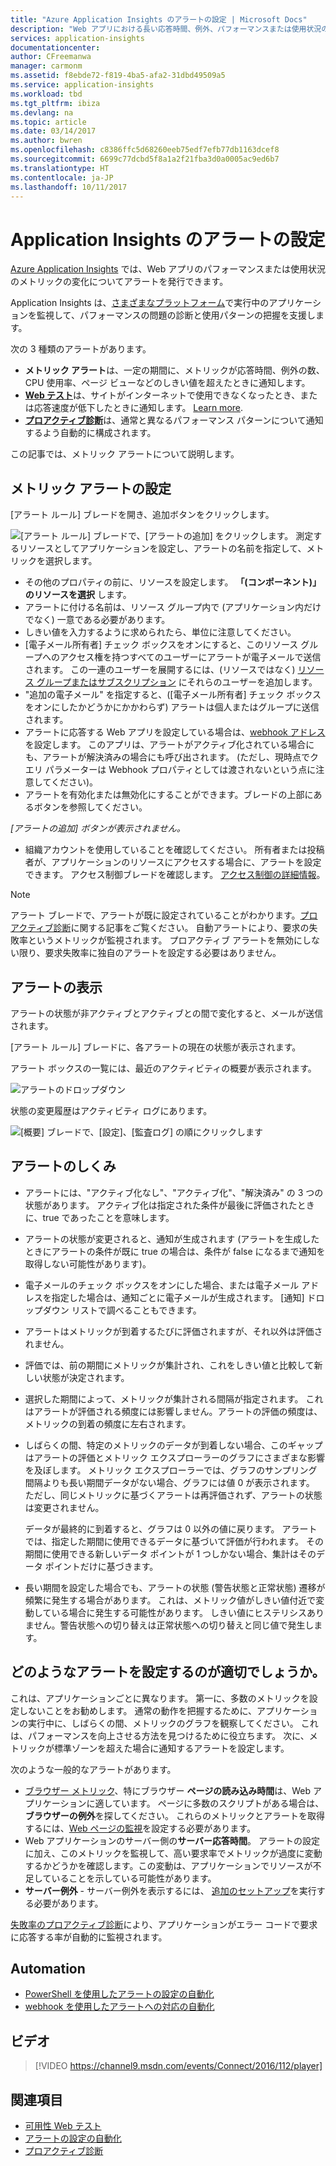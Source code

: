 ```yaml
---
title: "Azure Application Insights のアラートの設定 | Microsoft Docs"
description: "Web アプリにおける長い応答時間、例外、パフォーマンスまたは使用状況のその他の変化について通知します。"
services: application-insights
documentationcenter: 
author: CFreemanwa
manager: carmonm
ms.assetid: f8ebde72-f819-4ba5-afa2-31dbd49509a5
ms.service: application-insights
ms.workload: tbd
ms.tgt_pltfrm: ibiza
ms.devlang: na
ms.topic: article
ms.date: 03/14/2017
ms.author: bwren
ms.openlocfilehash: c8386ffc5d68260eeb75edf7efb77db1163dcef8
ms.sourcegitcommit: 6699c77dcbd5f8a1a2f21fba3d0a0005ac9ed6b7
ms.translationtype: HT
ms.contentlocale: ja-JP
ms.lasthandoff: 10/11/2017
---
```

# <a name="set-alerts-in-application-insights"></a>Application Insights のアラートの設定
[Azure Application Insights][start] では、Web アプリのパフォーマンスまたは使用状況のメトリックの変化についてアラートを発行できます。 

Application Insights は、[さまざまなプラットフォーム][platforms]で実行中のアプリケーションを監視して、パフォーマンスの問題の診断と使用パターンの把握を支援します。

次の 3 種類のアラートがあります。

* **メトリック アラート**は、一定の期間に、メトリックが応答時間、例外の数、CPU 使用率、ページ ビューなどのしきい値を超えたときに通知します。 
* [**Web テスト**][availability]は、サイトがインターネットで使用できなくなったとき、または応答速度が低下したときに通知します。 [Learn more][availability].
* [**プロアクティブ診断**](app-insights-proactive-diagnostics.md)は、通常と異なるパフォーマンス パターンについて通知するよう自動的に構成されます。

この記事では、メトリック アラートについて説明します。

## <a name="set-a-metric-alert"></a>メトリック アラートの設定
[アラート ルール] ブレードを開き、追加ボタンをクリックします。 

![[アラート ルール] ブレードで、[アラートの追加] をクリックします。 測定するリソースとしてアプリケーションを設定し、アラートの名前を指定して、メトリックを選択します。](./media/app-insights-alerts/01-set-metric.png)

* その他のプロパティの前に、リソースを設定します。 **「(コンポーネント)」のリソースを選択** します。
* アラートに付ける名前は、リソース グループ内で (アプリケーション内だけでなく) 一意である必要があります。
* しきい値を入力するように求められたら、単位に注意してください。
* [電子メール所有者] チェック ボックスをオンにすると、このリソース グループへのアクセス権を持つすべてのユーザーにアラートが電子メールで送信されます。 この一連のユーザーを展開するには、(リソースではなく) [リソース グループまたはサブスクリプション](app-insights-resources-roles-access-control.md) にそれらのユーザーを追加します。
* "追加の電子メール" を指定すると、([電子メール所有者] チェック ボックスをオンにしたかどうかにかかわらず) アラートは個人またはグループに送信されます。 
* アラートに応答する Web アプリを設定している場合は、[webhook アドレス](../monitoring-and-diagnostics/insights-webhooks-alerts.md) を設定します。 このアプリは、アラートがアクティブ化されている場合にも、アラートが解決済みの場合にも呼び出されます。 (ただし、現時点でクエリ パラメーターは Webhook プロパティとしては渡されないという点に注意してください)。
* アラートを有効化または無効化にすることができます。ブレードの上部にあるボタンを参照してください。

*[アラートの追加] ボタンが表示されません。* 

* 組織アカウントを使用していることを確認してください。 所有者または投稿者が、アプリケーションのリソースにアクセスする場合に、アラートを設定できます。 アクセス制御ブレードを確認します。 [アクセス制御の詳細情報][roles]。

> [!NOTE]
> アラート ブレードで、アラートが既に設定されていることがわかります。[プロアクティブ診断](app-insights-proactive-failure-diagnostics.md)に関する記事をご覧ください。 自動アラートにより、要求の失敗率というメトリックが監視されます。 プロアクティブ アラートを無効にしない限り、要求失敗率に独自のアラートを設定する必要はありません。 
> 
> 

## <a name="see-your-alerts"></a>アラートの表示
アラートの状態が非アクティブとアクティブとの間で変化すると、メールが送信されます。 

[アラート ルール] ブレードに、各アラートの現在の状態が表示されます。

アラート ボックスの一覧には、最近のアクティビティの概要が表示されます。

![アラートのドロップダウン](./media/app-insights-alerts/010-alert-drop.png)

状態の変更履歴はアクティビティ ログにあります。

![[概要] ブレードで、[設定]、[監査ログ] の順にクリックします](./media/app-insights-alerts/09-alerts.png)

## <a name="how-alerts-work"></a>アラートのしくみ
* アラートには、"アクティブ化なし"、"アクティブ化"、"解決済み" の 3 つの状態があります。 アクティブ化は指定された条件が最後に評価されたときに、true であったことを意味します。
* アラートの状態が変更されると、通知が生成されます (アラートを生成したときにアラートの条件が既に true の場合は、条件が false になるまで通知を取得しない可能性があります)。
* 電子メールのチェック ボックスをオンにした場合、または電子メール アドレスを指定した場合は、通知ごとに電子メールが生成されます。 [通知] ドロップダウン リストで調べることもできます。
* アラートはメトリックが到着するたびに評価されますが、それ以外は評価されません。
* 評価では、前の期間にメトリックが集計され、これをしきい値と比較して新しい状態が決定されます。
* 選択した期間によって、メトリックが集計される間隔が指定されます。 これはアラートが評価される頻度には影響しません。アラートの評価の頻度は、メトリックの到着の頻度に左右されます。
* しばらくの間、特定のメトリックのデータが到着しない場合、このギャップはアラートの評価とメトリック エクスプローラーのグラフにさまざまな影響を及ぼします。 メトリック エクスプローラーでは、グラフのサンプリング間隔よりも長い期間データがない場合、グラフには値 0 が表示されます。 ただし、同じメトリックに基づくアラートは再評価されず、アラートの状態は変更されません。 
  
    データが最終的に到着すると、グラフは 0 以外の値に戻ります。 アラートでは、指定した期間に使用できるデータに基づいて評価が行われます。 その期間に使用できる新しいデータ ポイントが 1 つしかない場合、集計はそのデータ ポイントだけに基づきます。
* 長い期間を設定した場合でも、アラートの状態 (警告状態と正常状態) 遷移が頻繁に発生する場合があります。 これは、メトリック値がしきい値付近で変動している場合に発生する可能性があります。 しきい値にヒステリシスありません。警告状態への切り替えは正常状態への切り替えと同じ値で発生します。

## <a name="what-are-good-alerts-to-set"></a>どのようなアラートを設定するのが適切でしょうか。
これは、アプリケーションごとに異なります。 第一に、多数のメトリックを設定しないことをお勧めします。 通常の動作を把握するために、アプリケーションの実行中に、しばらくの間、メトリックのグラフを観察してください。 これは、パフォーマンスを向上させる方法を見つけるために役立ちます。 次に、メトリックが標準ゾーンを超えた場合に通知するアラートを設定します。 

次のような一般的なアラートがあります。

* [ブラウザー メトリック][client]、特にブラウザー **ページの読み込み時間**は、Web アプリケーションに適しています。 ページに多数のスクリプトがある場合は、**ブラウザーの例外**を探してください。 これらのメトリックとアラートを取得するには、[Web ページの監視][client]を設定する必要があります。
* Web アプリケーションのサーバー側の**サーバー応答時間**。 アラートの設定に加え、このメトリックを監視して、高い要求率でメトリックが過度に変動するかどうかを確認します。この変動は、アプリケーションでリソースが不足していることを示している可能性があります。 
* **サーバー例外** - サーバー例外を表示するには、 [追加のセットアップ](app-insights-asp-net-exceptions.md)を実行する必要があります。

[失敗率のプロアクティブ診断](app-insights-proactive-failure-diagnostics.md)により、アプリケーションがエラー コードで要求に応答する率が自動的に監視されます。 

## <a name="automation"></a>Automation
* [PowerShell を使用したアラートの設定の自動化](app-insights-powershell-alerts.md)
* [webhook を使用したアラートへの対応の自動化](../monitoring-and-diagnostics/insights-webhooks-alerts.md)

## <a name="video"></a>ビデオ

> [!VIDEO https://channel9.msdn.com/events/Connect/2016/112/player]

## <a name="see-also"></a>関連項目
* [可用性 Web テスト](app-insights-monitor-web-app-availability.md)
* [アラートの設定の自動化](app-insights-powershell-alerts.md)
* [プロアクティブ診断](app-insights-proactive-diagnostics.md) 

<!--Link references-->

[availability]: app-insights-monitor-web-app-availability.md
[client]: app-insights-javascript.md
[platforms]: app-insights-platforms.md
[roles]: app-insights-resources-roles-access-control.md
[start]: app-insights-overview.md

